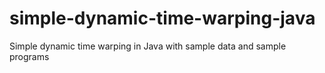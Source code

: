 simple-dynamic-time-warping-java
================================

Simple dynamic time warping in Java with sample data and sample programs
